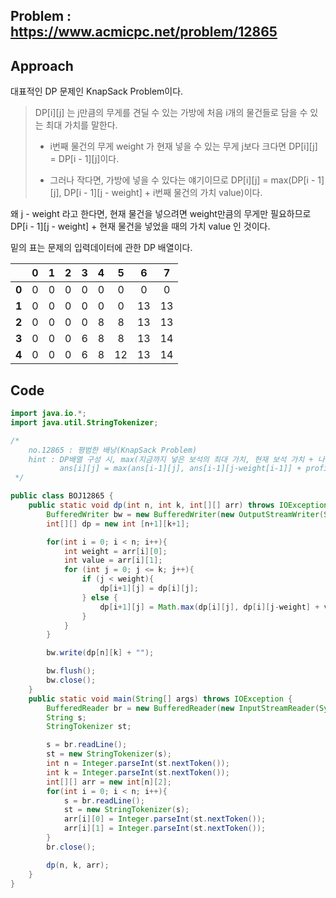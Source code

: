 ## Problem : https://www.acmicpc.net/problem/12865

## Approach

대표적인 DP 문제인 KnapSack Problem이다.

> DP[i][j] 는 j만큼의 무게를 견딜 수 있는 가방에 처음 i개의 물건들로 담을 수 있는 최대 가치를 말한다.
>
> - i번째 물건의 무게 weight 가 현재 넣을 수 있는 무게 j보다 크다면 DP[i][j] = DP[i - 1][j]이다.
>
> - 그러나 작다면, 가방에 넣을 수 있다는 얘기이므로 DP[i][j] = max(DP[i - 1][j], DP[i - 1][j - weight] + i번째 물건의 가치 value)이다. 

왜 j - weight 라고 한다면, 현재 물건을 넣으려면 weight만큼의 무게만 필요하므로 DP[i - 1][j - weight] + 현재 물건을 넣었을 때의 가치 value 인 것이다.

밑의 표는 문제의 입력데이터에 관한 DP 배열이다.

|       |  0   |  1   |  2   |  3   |  4   |  5   |  6   |  7   |
| :---: | :--: | :--: | :--: | :--: | :--: | :--: | :--: | :--: |
| **0** |  0   |  0   |  0   |  0   |  0   |  0   |  0   |  0   |
| **1** |  0   |  0   |  0   |  0   |  0   |  0   |  13  |  13  |
| **2** |  0   |  0   |  0   |  0   |  8   |  8   |  13  |  13  |
| **3** |  0   |  0   |  0   |  6   |  8   |  8   |  13  |  14  |
| **4** |  0   |  0   |  0   |  6   |  8   |  12  |  13  |  14  |

## Code

```java
import java.io.*;
import java.util.StringTokenizer;

/*
    no.12865 : 평범한 배낭(KnapSack Problem)
    hint : DP배열 구성 시, max(지금까지 넣은 보석의 최대 가치, 현재 보석 가치 + 나머지 자리에 넣을 수 있는 보석의 최대 가치)
           ans[i][j] = max(ans[i-1][j], ans[i-1][j-weight[i-1]] + profit[i])
 */

public class BOJ12865 {
    public static void dp(int n, int k, int[][] arr) throws IOException {
        BufferedWriter bw = new BufferedWriter(new OutputStreamWriter(System.out));
        int[][] dp = new int [n+1][k+1];

        for(int i = 0; i < n; i++){
            int weight = arr[i][0];
            int value = arr[i][1];
            for (int j = 0; j <= k; j++){
                if (j < weight){
                    dp[i+1][j] = dp[i][j];
                } else {
                    dp[i+1][j] = Math.max(dp[i][j], dp[i][j-weight] + value);
                }
            }
        }

        bw.write(dp[n][k] + "");

        bw.flush();
        bw.close();
    }
    public static void main(String[] args) throws IOException {
        BufferedReader br = new BufferedReader(new InputStreamReader(System.in));
        String s;
        StringTokenizer st;

        s = br.readLine();
        st = new StringTokenizer(s);
        int n = Integer.parseInt(st.nextToken());
        int k = Integer.parseInt(st.nextToken());
        int[][] arr = new int[n][2];
        for(int i = 0; i < n; i++){
            s = br.readLine();
            st = new StringTokenizer(s);
            arr[i][0] = Integer.parseInt(st.nextToken());
            arr[i][1] = Integer.parseInt(st.nextToken());
        }
        br.close();

        dp(n, k, arr);
    }
}

```

